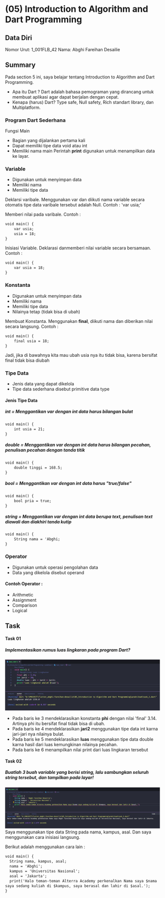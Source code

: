 # (05) Introduction to Algorithm and Dart Programming

## Data Diri
Nomor Urut: 1_001FLB_42
Nama: Abghi Fareihan Desailie

## Summary
Pada section 5 ini, saya belajar tentang Introduction to Algorithm and Dart Programming. 
- Apa itu Dart ? Dart adalah bahasa pemograman yang dirancang untuk membuat aplikasi agar dapat berjalan dengan cepat.
- Kenapa (harus) Dart? Type safe, Null safety, Rich standart library, dan Multiplatform.

### Program Dart Sederhana
Fungsi Main
- Bagian yang dijalankan pertama kali
- Dapat memiliki tipe data void atau int
- Memiliki nama main
Perintah __print__ digunakan untuk menampilkan data ke layar.


### Variable
- Digunakan untuk menyimpan data
- Memiliki nama
- Memiliki tipe data

Deklarsi varibale. Menggunakan var dan diikuti nama variable secara otomatis tipe data varibale tersebut adalah Null. Contoh : 'var usia;'

Memberi nilai pada varibale. Contoh :
```
void main() {
    var usia;
    usia = 18;
}
```
Inisiasi Variable. Deklarasi danmemberi nilai variable secara bersamaan. Contoh :
```
void main() {
    var usia = 18;
}
```

### Konstanta
- Digunakan untuk menyimpan data
- Memiliki nama
- Memiliki tipe data
- Nilainya tetap (tidak bisa di ubah)

Membuat Konstanta. Menggunakan __final__, diikuti nama dan diberikan nilai secara langsung. Contoh :
```
void main() {
    final usia = 18;
}
```
Jadi, jika di bawahnya kita mau ubah usia nya itu tidak bisa, karena bersifat final tidak bisa diubah

### Tipe Data
- Jenis data yang dapat dikelola
- Tipe data sederhana disebut primitive data type

#### Jenis Tipe Data

##### int = Menggantikan var dengan int data harus bilangan bulat
```
void main() {
    int usia = 21;
}
```

##### double = Menggantikan var dengan int data harus bilangan pecahan, penulisan pecahan dengan tanda titik
```
void main() {
    double tinggi = 168.5;
}
```

##### bool = Menggantikan var dengan int data harus "true/false"
```
void main() {
    bool pria = true;
}
```

##### string = Menggantikan var dengan int data berupa text, penulisan text diawali dan diakhiri tanda kutip
```
void main() {
    String nama = 'Abghi;
}
```

### Operator
- Digunakan untuk operasi pengolahan data
- Data yang dikelola disebut operand

#### Contoh Operator :
- Arithmetic
- Assignment
- Comparison
- Logical


## Task

#### Task 01
##### Implementasikan rumus luas lingkaran pada program Dart?

![Test](screenshots/screenshot_task_1.png)
- Pada baris ke 3 mendeklarasikan konstanta __phi__ dengan nilai 'final' 3.14. Artinya phi itu bersifat final tidak bisa di ubah.
- Pada baris ke 4 mendeklarasikan __jari2__ menggunakan tipe data int karna jari-jari nya nilainya bulat.
- Pada baris ke 5 mendeklarasikan __luas__ menggunakan tipe data double karna hasil dari luas kemungkinan nilainya pecahan.
- Pada baris ke 6 menampilkan nilai print dari luas lingkaran tersebut


#### Task 02
##### Buatlah 3 buah variable yang berisi string, lalu sambungkan seluruh string tersebut, dan tampilkan pada layar!

![Test](screenshots/screenshot_task_2.png)
Saya menggunakan tipe data String pada nama, kampus, asal. Dan saya menggunakan cara inisiasi langsung.

Berikut adalah menggunakan cara lain :
```
void main() {
  String nama, kampus, asal;
  nama = 'Abghi';
  kampus = 'Universitas Nasional';
  asal = 'Jakarta';
  print('Halo teman-teman Alterra Academy perkenalkan Nama saya $nama saya sedang kuliah di $kampus, saya berasal dan lahir di $asal.');
}
```



